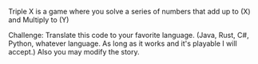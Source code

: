Triple X is a game where you solve a series of numbers that add up to (X) and Multiply to (Y)

Challenge: Translate this code to your favorite language. (Java, Rust, C#, Python, whatever language. As long as it works and it's playable I will accept.)
Also you may modify the story.
